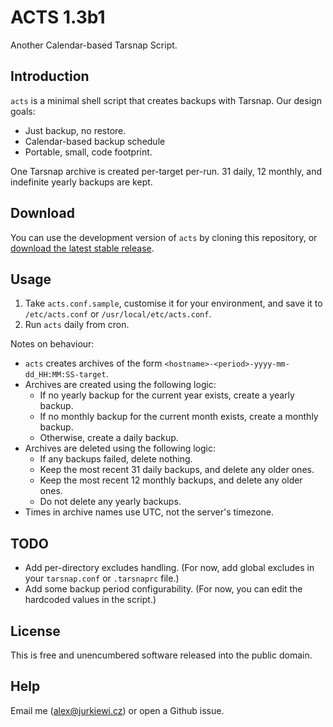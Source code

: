 ACTS 1.3b1
==========

Another Calendar-based Tarsnap Script.

Introduction
------------

`acts` is a minimal shell script that creates backups with Tarsnap. Our
design goals:

-   Just backup, no restore.
-   Calendar-based backup schedule
-   Portable, small, code footprint.

One Tarsnap archive is created per-target per-run. 31 daily, 12 monthly,
and indefinite yearly backups are kept.

Download
--------

You can use the development version of `acts` by cloning this
repository, or [download the latest stable
release](https://github.com/alexjurkiewicz/acts/releases/latest).

Usage
-----

1.  Take `acts.conf.sample`, customise it for your environment, and save
    it to `/etc/acts.conf` or `/usr/local/etc/acts.conf`.
2.  Run `acts` daily from cron.

Notes on behaviour:

-   `acts` creates archives of the form
    `<hostname>-<period>-yyyy-mm-dd_HH:MM:SS-target`.
-   Archives are created using the following logic:
    -   If no yearly backup for the current year exists, create a yearly
        backup.
    -   If no monthly backup for the current month exists, create a
        monthly backup.
    -   Otherwise, create a daily backup.
-   Archives are deleted using the following logic:
    -   If any backups failed, delete nothing.
    -   Keep the most recent 31 daily backups, and delete any older
        ones.
    -   Keep the most recent 12 monthly backups, and delete any older
        ones.
    -   Do not delete any yearly backups.
-   Times in archive names use UTC, not the server's timezone.

TODO
----

-   Add per-directory excludes handling. (For now, add global excludes
    in your `tarsnap.conf` or `.tarsnaprc` file.)
-   Add some backup period configurability. (For now, you can edit the
    hardcoded values in the script.)

License
-------

This is free and unencumbered software released into the public domain.

Help
----

Email me (<alex@jurkiewi.cz>) or open a Github issue.
